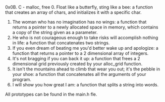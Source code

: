 0x0B. C - malloc, free
0. Float like a butterfly, sting like a bee: a function that creates an array of chars, and initializes it with a specific char.
1. The woman who has no imagination has no wings: a function that returns a pointer to a newly allocated space in memory, which contains a copy of the string given as a parameter.
2. He who is not courageous enough to take risks will accomplish nothing in life: a function that concatenates two strings.
3. If you even dream of beating me you'd better wake up and apologize: a function that returns a pointer to a 2 dimensional array of integers.
4. It's not bragging if you can back it up: a function that frees a 2 dimensional grid previously created by your alloc_grid function.
5. It isn't the mountains ahead to climb that wear you out; it's the pebble in your shoe: a function that concatenates all the arguments of your program.
6. I will show you how great I am: a function that splits a string into words.

All prototypes can be found in the main.h fle.
